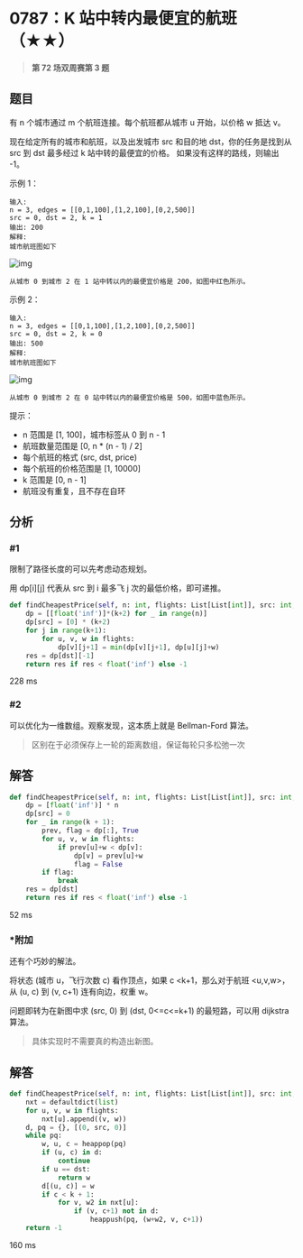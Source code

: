 # 0787：K 站中转内最便宜的航班（★★）


> **第 72 场双周赛第 3 题**

## 题目

有 n 个城市通过 m 个航班连接。每个航班都从城市 u 开始，以价格 w 抵达 v。

现在给定所有的城市和航班，以及出发城市 src 和目的地 dst，你的任务是找到从 src 到 dst 最多经过 k 站中转的最便宜的价格。 
如果没有这样的路线，则输出 -1。

 
示例 1：

	输入: 
	n = 3, edges = [[0,1,100],[1,2,100],[0,2,500]]
	src = 0, dst = 2, k = 1
	输出: 200
	解释: 
	城市航班图如下

![img](https://s3-lc-upload.s3.amazonaws.com/uploads/2018/02/16/995.png)

	从城市 0 到城市 2 在 1 站中转以内的最便宜价格是 200，如图中红色所示。

示例 2：

	输入: 
	n = 3, edges = [[0,1,100],[1,2,100],[0,2,500]]
	src = 0, dst = 2, k = 0
	输出: 500
	解释: 
	城市航班图如下

![img](https://s3-lc-upload.s3.amazonaws.com/uploads/2018/02/16/995.png)

	从城市 0 到城市 2 在 0 站中转以内的最便宜价格是 500，如图中蓝色所示。

提示：
- n 范围是 [1, 100]，城市标签从 0 到 n - 1
- 航班数量范围是 [0, n * (n - 1) / 2]
- 每个航班的格式 (src, dst, price)
- 每个航班的价格范围是 [1, 10000]
- k 范围是 [0, n - 1]
- 航班没有重复，且不存在自环

## 分析

### #1

限制了路径长度的可以先考虑动态规划。

用 dp[i][j] 代表从 src 到 i 最多飞 j 次的最低价格，即可递推。
	

```python
def findCheapestPrice(self, n: int, flights: List[List[int]], src: int, dst: int, k: int) -> int:
    dp = [[float('inf')]*(k+2) for _ in range(n)]
    dp[src] = [0] * (k+2)
    for j in range(k+1):
        for u, v, w in flights:
            dp[v][j+1] = min(dp[v][j+1], dp[u][j]+w)
    res = dp[dst][-1]
    return res if res < float('inf') else -1
```
228 ms

### #2

可以优化为一维数组。观察发现，这本质上就是 Bellman-Ford 算法。

> 区别在于必须保存上一轮的距离数组，保证每轮只多松弛一次

## 解答

```python
def findCheapestPrice(self, n: int, flights: List[List[int]], src: int, dst: int, k: int) -> int:
    dp = [float('inf')] * n
    dp[src] = 0
    for _ in range(k + 1):
        prev, flag = dp[:], True
        for u, v, w in flights:
            if prev[u]+w < dp[v]:
                dp[v] = prev[u]+w
                flag = False
        if flag:
            break
    res = dp[dst]
    return res if res < float('inf') else -1
```
52 ms

### *附加

还有个巧妙的解法。

将状态 (城市 u，飞行次数 c) 看作顶点，如果 c <k+1，那么对于航班 <u,v,w>，从 (u, c) 到 (v, c+1) 连有向边，权重 w。

问题即转为在新图中求 (src, 0) 到 (dst, 0<=c<=k+1) 的最短路，可以用 dijkstra 算法。
   
> 具体实现时不需要真的构造出新图。

## 解答

```python
def findCheapestPrice(self, n: int, flights: List[List[int]], src: int, dst: int, k: int) -> int:
    nxt = defaultdict(list)
    for u, v, w in flights:
        nxt[u].append((v, w))
    d, pq = {}, [(0, src, 0)]
    while pq:
        w, u, c = heappop(pq)
        if (u, c) in d:
            continue
        if u == dst:
            return w
        d[(u, c)] = w
        if c < k + 1:
            for v, w2 in nxt[u]:
                if (v, c+1) not in d:
                    heappush(pq, (w+w2, v, c+1))
    return -1
```
160 ms


